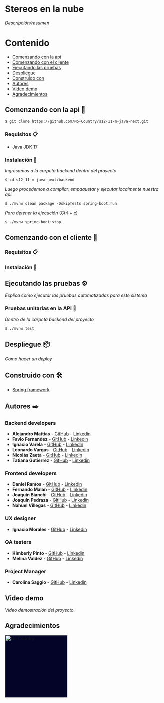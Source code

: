 
# Stereos en la nube

_Descripción/resumen_

# Contenido
* [Comenzando con la api](#Comenzando-con-la-api-)
* [Comenzando con el cliente](#Comenzando-con-el-cliente-)
* [Ejecutando las pruebas](#Ejecutando-las-pruebas-)
* [Despliegue](#Despliegue-)
* [Construido con](#Construido-con-)
* [Autores](#Autores-)
* [Video demo](#Video-demo)
* [Agradecimientos](#Agradecimientos)

## Comenzando con la api 🚀

```
$ git clone https://github.com/No-Country/s12-11-m-java-next.git
```

### Requisitos 📋

- Java JDK 17

### Instalación 🔧

_Ingresamos a la carpeta backend dentro del proyecto_

```
$ cd s12-11-m-java-next/backend
```

_Luego procedemos a compilar, empaquetar y ejecutar localmente nuestra api._

```
$ ./mvnw clean package -DskipTests spring-boot:run
```

_Para detener la ejecución_ (Ctrl + c)

```
$ ./mvnw spring-boot:stop
```

## Comenzando con el cliente 🚀

### Requisitos 📋

### Instalación 🔧

## Ejecutando las pruebas ⚙️

_Explica como ejecutar las pruebas automatizadas para este sistema_

### Pruebas unitarias en la API 🔩

_Dentro de la carpeta backend del proyecto_

```
$ ./mvnw test
```

## Despliegue 📦

_Como hacer un deploy_

## Construido con 🛠️

* [Spring framework](https://spring.io/)

## Autores ✒️

### Backend developers
* **Alejandro Mattias** - [GitHub]() - [Linkedin]()
* **Favio Fernandez** - [GitHub](https://github.com/faviofz) - [Linkedin](https://www.linkedin.com/in/faviofernandez/)
* **Ignacio Varela** - [GitHub]() - [Linkedin]()
* **Leonardo Vargas** - [GitHub]() - [Linkedin]()
* **Nicolás Zaeta** - [GitHub]() - [Linkedin]()
* **Tatiana Gutierrez** - [GitHub]() - [Linkedin]()

### Frontend developers

* **Daniel Ramos** - [GitHub]() - [Linkedin]()
* **Fernando Malan** - [GitHub]() - [Linkedin]()
* **Joaquín Bianchi** - [GitHub]() - [Linkedin]()
* **Joaquín Pedraza** - [GitHub]() - [Linkedin]()
* **Nahuel Villegas** - [GitHub]() - [Linkedin]()

### UX designer

* **Ignacio Morales** - [GitHub]() - [Linkedin]()

### QA testers

* **Kimberly Pinto** - [GitHub]() - [Linkedin]()
* **Melina Valdez** - [GitHub]() - [Linkedin]()

### Project Manager

* **Carolina Saggio** - [GitHub]() - [Linkedin]()

## Video demo

_Video demostración del proyecto._

## Agradecimientos

<a href="https://www.nocountry.tech/" target="_blank">
    <img style='background-color: #030428;' src="https://assets-global.website-files.com/62cc216ce23f79c10bc88169/63973e99052373b810cce94b_Branding%20NC-06-p-500.png" width="200" alt="No Country ">
</a>